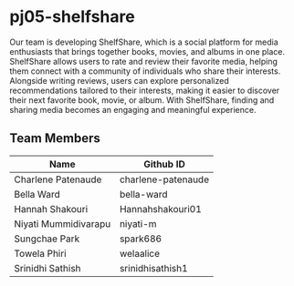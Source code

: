# pj05-shelfshare

Our team is developing ShelfShare, which is a social platform for media enthusiasts that brings together books, movies, and albums in one place. ShelfShare allows users to rate and review their favorite media, helping them connect with a community of individuals who share their interests. Alongside writing reviews, users can explore personalized recommendations tailored to their interests, making it easier to discover their next favorite book, movie, or album. With ShelfShare, finding and sharing media becomes an engaging and meaningful experience.


## Team Members
| Name        | Github ID   |
| ----------- | ----------- |
| Charlene Patenaude  | charlene-patenaude  |
| Bella Ward | bella-ward  |
| Hannah Shakouri | Hannahshakouri01  |
| Niyati Mummidivarapu  | niyati-m  |
| Sungchae Park| spark686 |
| Towela Phiri | welaalice |
| Srinidhi Sathish | srinidhisathish1 |
